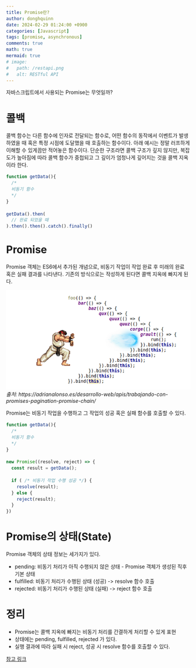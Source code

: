 ```yaml
---
title: Promise란?
author: donghquinn
date: 2024-02-29 01:24:00 +0900
categories: [Javascript]
tags: [promise, asynchronous]
comments: true
math: true
mermaid: true
# image:
#   path: /restapi.png
#   alt: RESTful API
---
```


자바스크립트에서 사용되는 Promise는 무엇일까?

# 콜백

콜백 함수는 다른 함수에 인자로 전달되는 함수로, 어떤 함수의 동작에서 이벤트가 발생하였을 때 혹은 특정 시점에 도달했을 때 호출하는 함수이다.
아래 예시는 정말 러프하게 이해할 수 있게끔만 적어놓은 함수이다. 단순한 구조라면 콜백 구조가 깊지 않지만, 복잡도가 높아짐에 따라 콜백 함수가 중첩되고 그 깊이가 엄청나게 깊어지는 것을 콜백 지옥이라 한다.

```js
function getData(){
  /*
  비동기 함수
  */
}

getData().then(
  // 완료 되었을 때
).then().then().catch().finally()
```

# Promise

Promise 객체는 ES6에서 추가된 개념으로, 비동기 작업이 작업 완료 후 미래의 완료 혹은 실패 결과를 나타낸다.
기존의 방식으로는 작성하게 된다면 콜백 지옥에 빠지게 된다.

<img src="assets/img/streetcallback.png" />
<em> 출처: https://adrianalonso.es/desarrollo-web/apis/trabajando-con-promises-pagination-promise-chain/ </em>

Promise는 비동기 작업을 수행하고 그 작업의 성공 혹은 실패 함수를 호출할 수 있다.

```js
function getData(){
  /*
  비동기 함수
  */
}

new Promise((resolve, reject) => {
  const result = getData();

  if ( /* 비동기 작업 수행 성공 */) {
    resolve(result);
  } else {
    reject(result);
  }
})
```

# Promise의 상태(State)

Promise 객체의 상태 정보는 세가지가 있다.

- pending: 비동기 처리가 아직 수행되지 않은 상태 - Promise 객체가 생성된 직후 기본 상태
- fulfilled: 비동기 처리가 수행된 상태 (성공) -> resolve 함수 호출
- rejected: 비동기 처리가 수행된 상태 (실패) -> reject 함수 호출

# 정리

- Promise는 콜백 지옥에 빠지는 비동기 처리를 간결하게 처리할 수 있게 표현
- 상태에는 pending, fulfilled, rejected 가 있다.
- 실행 결과에 따라 실패 시 reject, 성공 시 resolve 함수를 호출할 수 있다.

[참고 링크](https://learnjs.vlpt.us/async/01-promise.html)
